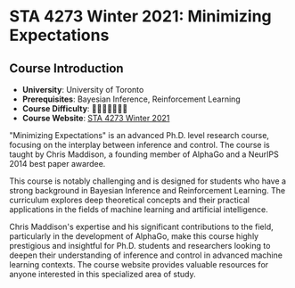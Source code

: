 # STA 4273 Winter 2021: Minimizing Expectations

## Course Introduction

- **University**: University of Toronto
- **Prerequisites**: Bayesian Inference, Reinforcement Learning
- **Course Difficulty**: 🌟🌟🌟🌟🌟🌟🌟
- **Course Website**: [STA 4273 Winter 2021](https://www.cs.toronto.edu/~cmaddis/courses/sta4273_w21/)

"Minimizing Expectations" is an advanced Ph.D. level research course, focusing on the interplay between inference and control. The course is taught by Chris Maddison, a founding member of AlphaGo and a NeurIPS 2014 best paper awardee.

This course is notably challenging and is designed for students who have a strong background in Bayesian Inference and Reinforcement Learning. The curriculum explores deep theoretical concepts and their practical applications in the fields of machine learning and artificial intelligence.

Chris Maddison's expertise and his significant contributions to the field, particularly in the development of AlphaGo, make this course highly prestigious and insightful for Ph.D. students and researchers looking to deepen their understanding of inference and control in advanced machine learning contexts. The course website provides valuable resources for anyone interested in this specialized area of study.